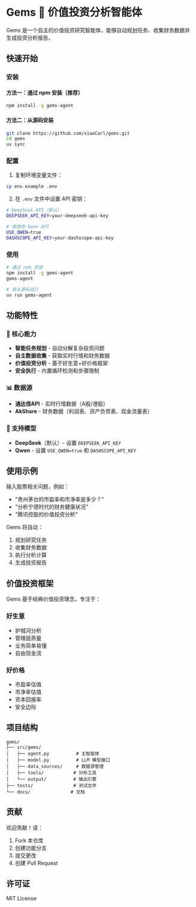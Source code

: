 # Gems 🤖 价值投资分析智能体

Gems 是一个自主的价值投资研究智能体，能够自动规划任务、收集财务数据并生成投资分析报告。

## 快速开始

### 安装

#### 方法一：通过 npm 安装（推荐）
```bash
npm install -g gems-agent
```

#### 方法二：从源码安装
```bash
git clone https://github.com/xiaoCarl/gems.git
cd gems
uv sync
```

### 配置

1. 复制环境变量文件：
```bash
cp env.example .env
```

2. 在 `.env` 文件中设置 API 密钥：
```bash
# DeepSeek API（默认）
DEEPSEEK_API_KEY=your-deepseek-api-key

# 或使用 Qwen API
USE_QWEN=true
DASHSCOPE_API_KEY=your-dashscope-api-key
```

### 使用

```bash
# 通过 npm 安装
npm install -g gems-agent
gems-agent

# 或从源码运行
uv run gems-agent
```

## 功能特性

### 🎯 核心能力
- **智能任务规划** - 自动分解复杂投资问题
- **自主数据收集** - 获取实时行情和财务数据
- **价值投资分析** - 基于好生意+好价格框架
- **安全执行** - 内置循环检测和步骤限制

### 📊 数据源
- **通达信API** - 实时行情数据（A股/港股）
- **AkShare** - 财务数据（利润表、资产负债表、现金流量表）

### 🤖 支持模型
- **DeepSeek**（默认）- 设置 `DEEPSEEK_API_KEY`
- **Qwen** - 设置 `USE_QWEN=true` 和 `DASHSCOPE_API_KEY`

## 使用示例

输入股票相关问题，例如：
- "贵州茅台的市盈率和市净率是多少？"
- "分析宁德时代的财务健康状况"
- "腾讯控股的价值投资分析"

Gems 将自动：
1. 规划研究任务
2. 收集财务数据
3. 执行分析计算
4. 生成投资报告

## 价值投资框架

Gems 基于经典价值投资理念，专注于：

### 好生意
- 护城河分析
- 管理层质量
- 业务简单易懂
- 自由现金流

### 好价格
- 市盈率估值
- 市净率估值
- 资本回报率
- 安全边际

## 项目结构

```
gems/
├── src/gems/
│   ├── agent.py          # 主智能体
│   ├── model.py          # LLM 模型接口
│   ├── data_sources/     # 数据源管理
│   ├── tools/           # 分析工具
│   └── output/          # 输出引擎
├── tests/               # 测试文件
└── docs/               # 文档
```

## 贡献

欢迎贡献！请：
1. Fork 本仓库
2. 创建功能分支
3. 提交更改
4. 创建 Pull Request

## 许可证

MIT License
